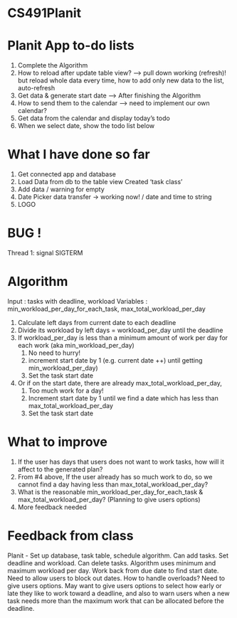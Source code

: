 # CS491Planit

# Planit App to-do lists
1. Complete the Algorithm
2. How to reload after update table view? —> pull down working (refresh)! but reload whole data every time,  how to add only new data to the list, auto-refresh
3. Get data & generate start date --> After finishing the Algorithm
4. How to send them to the calendar --> need to implement our own calendar?
5. Get data from the calendar and display today’s todo
6. When we select date, show the todo list below

# What I have done so far
1. Get connected app and database
2. Load Data from db to the table view Created ‘task class’
3. Add data / warning for empty
4. Date Picker data transfer  -> working now!  / date and time to string
5. LOGO 

# BUG !
Thread 1: signal SIGTERM


# Algorithm

Input : tasks with deadline, workload
Variables : min_workload_per_day_for_each_task, max_total_workload_per_day

1. Calculate left days from current date to each deadline
2. Divide its workload by left days = workload_per_day until the deadline
3. If workload_per_day is less than a minimum amount of work per day for each work (aka min_workload_per_day)
    1. No need to hurry!
    2. increment start date by 1 (e.g. current date ++) until getting min_workload_per_day)
    3. Set the task start date
4. Or if on the start date, there are already max_total_workload_per_day,
    1. Too much work for a day!
    2. Increment start date by 1 until we find a date which has less than max_total_workload_per_day
    3. Set the task start date

# What to improve
1. If the user has days that users does not want to work tasks, how will it affect to the generated plan?
2. From #4 above, If  the user already has so much work to do, so we cannot find a day having less than max_total_workload_per_day?
3. What is the reasonable min_workload_per_day_for_each_task & max_total_workload_per_day? (Planning to give users options)
4. More feedback needed

# Feedback from class
Planit - Set up database, task table, schedule algorithm. Can add
tasks. Set deadline and workload. Can delete tasks. Algorithm uses minimum and maximum
workload per day. Work back from due date to find start date. Need to allow users to block out
dates. How to handle overloads? Need to give users options. May want to give users options
to select how early or late they like to work toward a deadline, and also to warn users when a
new task needs more than the maximum work that can be allocated before the deadline.
